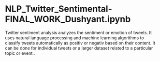 # NLP_Twitter_Sentimental-FINAL_WORK_Dushyant.ipynb
Twitter sentiment analysis analyzes the sentiment or emotion of tweets. It uses natural language processing and machine learning algorithms to classify tweets automatically as positiv or negativ based on their content. It can be done for individual tweets or a larger dataset related to a particular topic or event..
